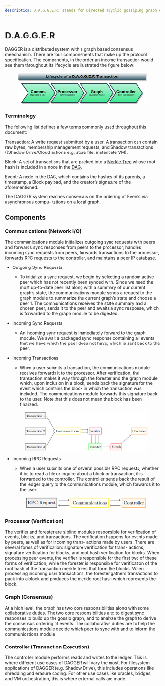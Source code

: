 ```yaml
---
description: D.A.G.G.E.R. stands for Directed acyclic gossiping graph enabling replication, and this section explains the architecture on a high level.
---
```


# D.A.G.G.E.R

DAGGER is a distributed system with a graph based consensus meechanism. There are four componenents that make up the protocol specification. The components, in the order an income transaction would see them throughout its lifecycle are ilustrated the figure below:

<figure><img src="../.gitbook/assets/dagger-lifecycle.png" alt=""><figcaption></figcaption></figure>


### Terminology

The following list defines a few terms commonly used throughout this document:

Transaction: A write request submitted by a user. A transaction can contain raw bytes,
membership management requests, and Shadow transactions ([Shadow Drive/Cloud actions
e.g. store file, instantiate VM).

Block: A set of transactions that are packed into a [Merkle Tree]() whose root hash is included
in a node in the [DAG]().

Event: A node in the DAG, which contains the hashes of its parents, a timestamp, a
Block payload, and the creator’s signature of the aforementioned.

The DAGGER system reaches consensus on the ordering of Events via asynchronous compu-
tations on a local graph.


## Components

### Communications (Network I/O)

The communications module initializes outgoing sync requests with peers and forwards sync
responses from peers to the processor, handles incoming sync requests from peers, forwards
transactions to the processor, forwards RPC requests to the controller, and maintains a peer IP
database.

* Outgoing Sync Requests
    * To initialize a sync request, we begin by selecting a random active peer which has not recently
been synced with. Since we need the most up-to-date peer list along with a summary of our
current graph’s state, the communications module sends a request to the graph module to
summarize the current graph’s state and choose a peer 1. The communications receives the state
summary and a chosen peer, sends it to the peer and awaits a sync response, which is forwarded
to the graph module to be digested.

* Incoming Sync Requests
    * An incoming sync request is immediately forward to the graph module. We await a packaged
sync response containing all events that we have which the peer does not have, which is sent
back to the peer.

* Incoming Transactions
    * When a user submits a transaction, the communications module receives forwards it to the
processor. After verification, the transaction makes it way through the forester and the graph
module which, upon inclusion in a block, sends back the signature for the event which contains
the block in which the transaction was included. The communications module forwards this
signature back to the user. Note that this does not mean the block has been finalized.
    <figure><img src="../.gitbook/assets/dagger-lifetime-txn.png" alt=""><figcaption></figcaption></figure>

* Incoming RPC Requests
    * When a user submits one of several possible RPC requests, whether it be to read a file or inquire
about a block or transaction, it is forwarded to the controller. The controller sends back the
result of the ledger query to the communications module, which forwards it to the user.
    <figure><img src="../.gitbook/assets/dagger-lifetime-rpc-request.png" alt=""><figcaption></figcaption></figure>

### Processor (Verification)

The verifier and forester are sibling modules responsible for verification of events, blocks, and
transactions. The verification happens for events made by peers, as well as for incoming trans-
actions made by users. There are several forms of verification: signature verification for trans-
actions, signature verification for blocks, and root hash verification for blocks. When processing
peer events, the verifier is responsible for the first two of these forms of verification, while the
forester is responsible for verification of the root hash of the transaction merkle trees that form
the blocks. When processing incoming user transactions, the forester gathers transactions to
pack into a block and produces the merkle root hash which represents the block.

### Graph (Consensus)

At a high level, the graph has two core responsibilities along with some collaborative duties.
The two core responsibilities are: to digest sync responses to build up the gossip graph, and to
analyze the graph to derive the consensus ordering of events. The collaborative duties are to help
the communications module decide which peer to sync with and to inform the communications
module

### Controller (Transaction Execution)

The controller module performs reads and writes to the ledger. This is where different use cases
of DAGGER will vary the most. For filesystem applications of DAGGER (e.g. Shadow Drive),
this includes operations like shredding and erasure coding. For other use cases like oracles,
bridges, and VM orchestration, this is where external calls are made.

